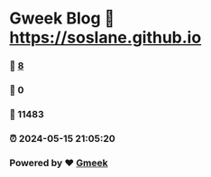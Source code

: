 # Gweek Blog :link: https://soslane.github.io 
### :page_facing_up: [8](https://soslane.github.io/tag.html) 
### :speech_balloon: 0 
### :hibiscus: 11483 
### :alarm_clock: 2024-05-15 21:05:20 
### Powered by :heart: [Gmeek](https://github.com/Meekdai/Gmeek)
